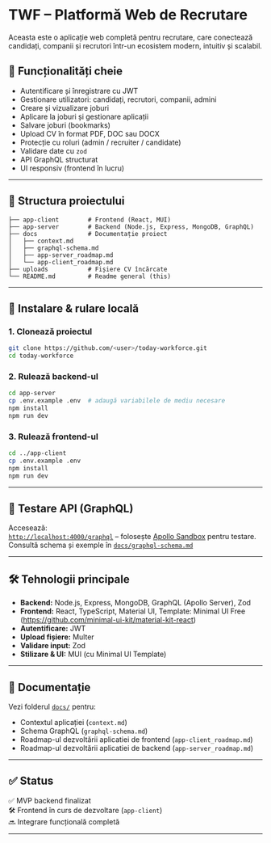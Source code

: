 # TWF – Platformă Web de Recrutare

Aceasta este o aplicație web completă pentru recrutare, care conectează candidați, companii și recrutori într-un ecosistem modern, intuitiv și scalabil.

## 📝 Funcționalități cheie

- Autentificare și înregistrare cu JWT
- Gestionare utilizatori: candidați, recrutori, companii, admini
- Creare și vizualizare joburi
- Aplicare la joburi și gestionare aplicații
- Salvare joburi (bookmarks)
- Upload CV în format PDF, DOC sau DOCX
- Protecție cu roluri (admin / recruiter / candidate)
- Validare date cu `zod`
- API GraphQL structurat
- UI responsiv (frontend în lucru)

---

## 📂 Structura proiectului

```
├── app-client        # Frontend (React, MUI)
├── app-server        # Backend (Node.js, Express, MongoDB, GraphQL)
├── docs              # Documentație proiect
│   ├── context.md
│   ├── graphql-schema.md
│   ├── app-server_roadmap.md
│   └── app-client_roadmap.md
├── uploads           # Fișiere CV încărcate
└── README.md         # Readme general (this)
```

---

## 🚀 Instalare & rulare locală

### 1. Clonează proiectul

```bash
git clone https://github.com/<user>/today-workforce.git
cd today-workforce
```

### 2. Rulează backend-ul

```bash
cd app-server
cp .env.example .env  # adaugă variabilele de mediu necesare
npm install
npm run dev
```

### 3. Rulează frontend-ul

```bash
cd ../app-client
cp .env.example .env
npm install
npm run dev
```

---

## 🧪 Testare API (GraphQL)

Accesează:\
[`http://localhost:4000/graphql`](http://localhost:4000/graphql) – folosește [Apollo Sandbox](https://studio.apollographql.com/sandbox/explorer) pentru testare.\
Consultă schema și exemple în [`docs/graphql-schema.md`](docs/graphql-schema.md)

---

## 🛠 Tehnologii principale

- **Backend:** Node.js, Express, MongoDB, GraphQL (Apollo Server), Zod
- **Frontend:** React, TypeScript, Material UI, Template: Minimal UI Free (https://github.com/minimal-ui-kit/material-kit-react)
- **Autentificare:** JWT
- **Upload fișiere:** Multer
- **Validare input:** Zod
- **Stilizare & UI:** MUI (cu Minimal UI Template)

---

## 📄 Documentație

Vezi folderul [`docs/`](docs/) pentru:

- Contextul aplicației (`context.md`)
- Schema GraphQL (`graphql-schema.md`)
- Roadmap-ul dezvoltării aplicatiei de frontend (`app-client_roadmap.md`)
- Roadmap-ul dezvoltării aplicatiei de backend (`app-server_roadmap.md`)

---

## ✅ Status

✅ MVP backend finalizat\
🛠 Frontend în curs de dezvoltare (`app-client`)\
🔜 Integrare funcțională completă

---
